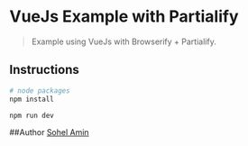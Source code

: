 # VueJs Example with Partialify

> Example using VueJs with Browserify + Partialify.

## Instructions

``` bash
# node packages
npm install

npm run dev
```

##Author
[Sohel Amin](http://www.sohelamin.com)

